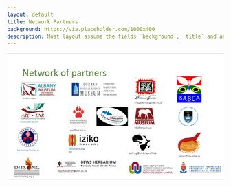 ```yaml
---
layout: default
title: Network Partners
background: https://via.placeholder.com/1000x400
description: Most layout assume the fields `background`, `title` and an optional `description`
---
```

 ![Network of Partners](/assets/images/NetworksofPartners.jpg "Network of Partners")
